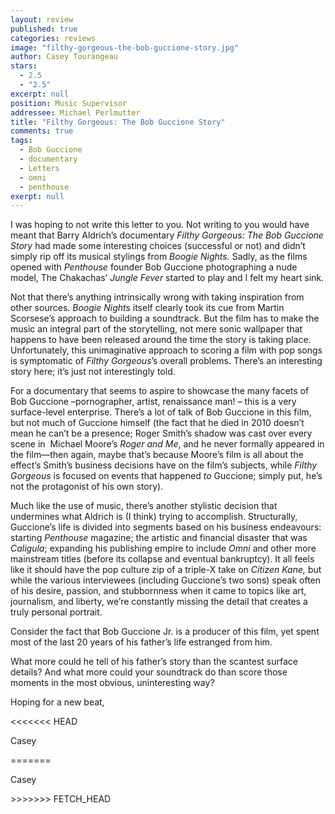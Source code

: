 ```yaml
---
layout: review
published: true
categories: reviews
image: "filthy-gorgeous-the-bob-guccione-story.jpg"
author: Casey Tourangeau
stars: 
  - 2.5
  - "2.5"
excerpt: null
position: Music Supervisor
addressee: Michael Perlmutter
title: "Filthy Gorgeous: The Bob Guccione Story"
comments: true
tags: 
  - Bob Guccione
  - documentary
  - Letters
  - omni
  - penthouse
exerpt: null
---
```


<p>I was hoping to not write this letter to you. Not writing to you would have meant that Barry Aldrich&rsquo;s documentary <em>Filthy Gorgeous: The Bob Guccione Story</em> had made some interesting choices (successful or not) and didn&rsquo;t simply rip off its musical stylings from <em>Boogie Nights.</em> Sadly, as the films opened with <em>Penthouse </em>founder Bob Guccione photographing a nude model, The Chakachas&rsquo; <em>Jungle Fever</em> started to play and I felt my heart sink.</p>
<p>Not that there&rsquo;s anything intrinsically wrong with taking inspiration from other sources. <em>Boogie Nights</em> itself clearly took its cue from Martin Scorsese&rsquo;s approach to building a soundtrack. But the film has to make the music an integral part of the storytelling, not mere sonic wallpaper that happens to have been released around the time the story is taking place. Unfortunately, this unimaginative approach to scoring a film with pop songs is symptomatic of <em>Filthy Gorgeous</em>&rsquo;s overall problems. There&rsquo;s an interesting story here; it&rsquo;s just not interestingly told.</p>
<p>For a documentary that seems to aspire to showcase the many facets of<em> </em>Bob Guccione &ndash;pornographer, artist, renaissance man! &ndash; this is a very surface-level enterprise. There&rsquo;s a lot of talk of Bob Guccione in this film, but not much of Guccione himself (the fact that he died in 2010 doesn&rsquo;t mean he can&rsquo;t be a presence; Roger Smith&rsquo;s shadow was cast over every scene in&nbsp; Michael Moore&rsquo;s <em>Roger and Me</em>, and he never formally appeared in the film&mdash;then again, maybe that&rsquo;s because Moore&rsquo;s film is all about the effect&rsquo;s Smith&rsquo;s business decisions have on the film&rsquo;s subjects, while <em>Filthy Gorgeous </em>is focused on events that happened <em>to</em> Guccione; simply put, he&rsquo;s not the protagonist of his own story).</p>
<p>Much like the use of music, there&rsquo;s another stylistic decision that undermines what Aldrich is (I think) trying to accomplish. Structurally, Guccione&rsquo;s life is divided into segments based on his business endeavours: starting <em>Penthouse </em>magazine; the artistic and financial disaster that was <em>Caligula</em>; expanding his publishing empire to include <em>Omni</em> and other more mainstream titles (before its collapse and eventual bankruptcy). It all feels like it should have the pop culture zip of a triple-X take on <em>Citizen Kane, </em>but while the various interviewees (including Guccione&rsquo;s two sons) speak often of his desire, passion, and stubbornness when it came to topics like art, journalism, and liberty, we&rsquo;re constantly missing the detail that creates a truly personal portrait.&nbsp;</p>
<p>Consider the fact that Bob Guccione Jr. is a producer of this film, yet spent most of the last 20 years of his father&rsquo;s life estranged from him.</p>
<p>What more could he tell of his father&rsquo;s story than the scantest surface details? And what more could your soundtrack do than score those moments in the most obvious, uninteresting way?</p>
<p>Hoping for a new beat,</p>
<<<<<<< HEAD
<p>Casey</p>
=======
<p>Casey</p>
>>>>>>> FETCH_HEAD
